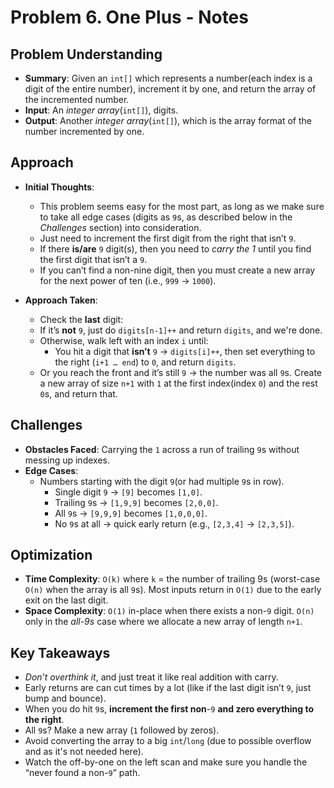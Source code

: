 # Problem 6. One Plus - Notes
## Problem Understanding
- **Summary**: Given an `int[]` which represents a number(each index is a digit of the entire number), increment it by one, and return the array of the incremented number. 
- **Input**: An *integer array*(`int[]`), digits.
- **Output**: Another *integer array*(`int[]`), which is the array format of the number incremented by one.

## Approach
- **Initial Thoughts**: 
    - This problem seems easy for the most part, as long as we make sure to take all edge cases (digits as `9`s, as described below in the *Challenges* section) into consideration.
    - Just need to increment the first digit from the right that isn’t `9`.
    - If there **is/are** `9` digit(s), then you need to *carry the 1* until you find the first digit that isn’t a `9`.
    - If you can’t find a non-nine digit, then you must create a new array for the next power of ten (i.e., `999` → `1000`).

- **Approach Taken**: 
    - Check the **last** digit:
    - If it’s **not** `9`, just do `digits[n-1]++` and return `digits`, and we're done.
    - Otherwise, walk left with an index `i` until:
        - You hit a digit that **isn’t** `9` → `digits[i]++`, then set everything to the right (`i+1 … end`) to `0`, and return `digits`.
    - Or you reach the front and it’s still `9` → the number was all `9`s. Create a new array of size `n+1` with `1` at the first index(index `0`) and the rest `0`s, and return that.

## Challenges
- **Obstacles Faced**: Carrying the `1` across a run of trailing `9`s without messing up indexes.
- **Edge Cases**:
    - Numbers starting with the digit `9`(or had multiple `9`s in row).
        - Single digit `9` → `[9]` becomes `[1,0]`.
        - Trailing `9`s → `[1,9,9]` becomes `[2,0,0]`.
        - All `9`s → `[9,9,9]` becomes `[1,0,0,0]`.
        - No `9`s at all → quick early return (e.g., `[2,3,4]` → `[2,3,5]`).

## Optimization
- **Time Complexity**: `O(k)` where `k` = the number of trailing 9s (worst-case `O(n)` when the array is all `9`s). Most inputs return in `O(1)` due to the early exit on the last digit.
- **Space Complexity**: `O(1)` in-place when there exists a non-`9` digit. `O(n)` only in the *all-9s* case where we allocate a new array of length `n+1`.

<!-- ## Alternative Solutions
- None that I, at least, could come up with. -->

## Key Takeaways
- *Don’t overthink it*, and just treat it like real addition with carry.
- Early returns are can cut times by a lot (like if the last digit isn’t `9`, just bump and bounce).
- When you do hit `9`s, **increment the first non**-`9` **and zero everything to the right**.
- All `9`s? Make a new array (`1` followed by zeros).
- Avoid converting the array to a big `int`/`long` (due to possible overflow and as it's not needed here).
- Watch the off-by-one on the left scan and make sure you handle the “never found a non-`9`” path.

<!-- ## Additional Resources
- N/A -->